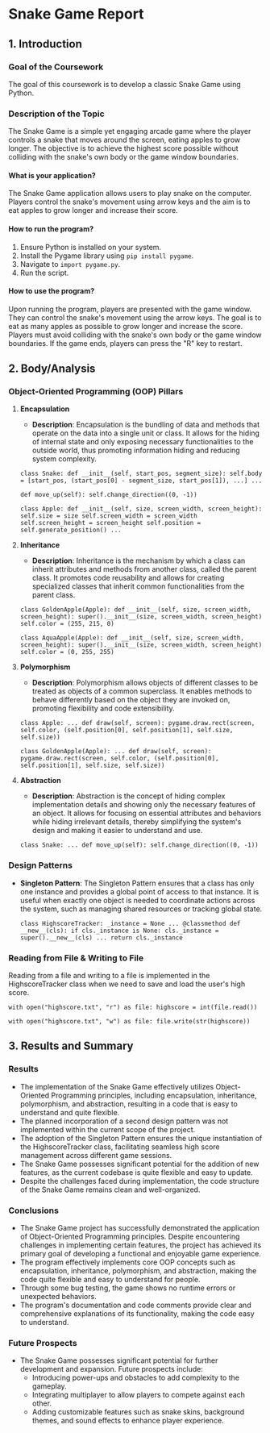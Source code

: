 # Snake Game Report

## 1. Introduction

### Goal of the Coursework

The goal of this coursework is to develop a classic Snake Game using Python.

### Description of the Topic

The Snake Game is a simple yet engaging arcade game where the player controls a snake that moves around the screen, eating apples to grow longer. The objective is to achieve the highest score possible without colliding with the snake's own body or the game window boundaries.

#### What is your application?

The Snake Game application allows users to play snake on the computer. Players control the snake's movement using arrow keys and the aim is to eat apples to grow longer and increase their score.

#### How to run the program?

1. Ensure Python is installed on your system.
2. Install the Pygame library using `pip install pygame`.
3. Navigate to `import pygame.py`.
4. Run the script.

#### How to use the program?

Upon running the program, players are presented with the game window. They can control the snake's movement using the arrow keys. The goal is to eat as many apples as possible to grow longer and increase the score. Players must avoid colliding with the snake's own body or the game window boundaries. If the game ends, players can press the "R" key to restart.

## 2. Body/Analysis

### Object-Oriented Programming (OOP) Pillars

1. **Encapsulation**

   - **Description**: Encapsulation is the bundling of data and methods that operate on the data into a single unit or class. It allows for the hiding of internal state and only exposing necessary functionalities to the outside world, thus promoting information hiding and reducing system complexity.
  
    `class Snake:
    def __init__(self, start_pos, segment_size):
        self.body = [start_pos, (start_pos[0] - segment_size, start_pos[1]), ...]
        ...`
    
    `def move_up(self):
        self.change_direction((0, -1))`

    `class Apple:
    def __init__(self, size, screen_width, screen_height):
        self.size = size
        self.screen_width = screen_width
        self.screen_height = screen_height
        self.position = self.generate_position()
        ...`

2. **Inheritance**

   - **Description**: Inheritance is the mechanism by which a class can inherit attributes and methods from another class, called the parent class. It promotes code reusability and allows for creating specialized classes that inherit common functionalities from the parent class.
     
    `class GoldenApple(Apple):
    def __init__(self, size, screen_width, screen_height):
        super().__init__(size, screen_width, screen_height)
        self.color = (255, 215, 0)`

    `class AquaApple(Apple):
    def __init__(self, size, screen_width, screen_height):
        super().__init__(size, screen_width, screen_height)
        self.color = (0, 255, 255)`

3. **Polymorphism**

   - **Description**: Polymorphism allows objects of different classes to be treated as objects of a common superclass. It enables methods to behave differently based on the object they are invoked on, promoting flexibility and code extensibility.
  
    `class Apple:
    ...
    def draw(self, screen):
        pygame.draw.rect(screen, self.color, (self.position[0], self.position[1], self.size, self.size))`

    `class GoldenApple(Apple):
    ...
    def draw(self, screen):
        pygame.draw.rect(screen, self.color, (self.position[0], self.position[1], self.size, self.size))`

4. **Abstraction**

   - **Description**: Abstraction is the concept of hiding complex implementation details and showing only the necessary features of an object. It allows for focusing on essential attributes and behaviors while hiding irrelevant details, thereby simplifying the system's design and making it easier to understand and use.
  
   `class Snake:
    ...
    def move_up(self):
        self.change_direction((0, -1))`

### Design Patterns

- **Singleton Pattern**: The Singleton Pattern ensures that a class has only one instance and provides a global point of access to that instance. It is useful when exactly one object is needed to coordinate actions across the system, such as managing shared resources or tracking global state.

   `class HighscoreTracker:
    _instance = None
    ...
    @classmethod
    def __new__(cls):
        if cls._instance is None:
            cls._instance = super().__new__(cls)
            ...
        return cls._instance`

### Reading from File & Writing to File

Reading from a file and writing to a file is implemented in the HighscoreTracker class when we need to save and load the user's high score.

`with open("highscore.txt", "r") as file:
    highscore = int(file.read())`

`with open("highscore.txt", "w") as file:
    file.write(str(highscore))`

## 3. Results and Summary

### Results

- The implementation of the Snake Game effectively utilizes Object-Oriented Programming principles, including encapsulation, inheritance, polymorphism, and abstraction, resulting in a code that is easy to understand and quite flexible.
- The planned incorporation of a second design pattern was not implemented within the current scope of the project.
- The adoption of the Singleton Pattern ensures the unique instantiation of the HighscoreTracker class, facilitating seamless high score management across different game sessions.
- The Snake Game possesses significant potential for the addition of new features, as the current codebase is quite flexible and easy to update.
- Despite the challenges faced during implementation, the code structure of the Snake Game remains clean and well-organized.

### Conclusions

- The Snake Game project has successfully demonstrated the application of Object-Oriented Programming principles. Despite encountering challenges in implementing certain features, the project has achieved its primary goal of developing a functional and enjoyable game experience.
- The program effectively implements core OOP concepts such as encapsulation, inheritance, polymorphism, and abstraction, making the code quite flexible and easy to understand for people.
- Through some bug testing, the game shows no runtime errors or unexpected behaviors.
- The program's documentation and code comments provide clear and comprehensive explanations of its functionality, making the code easy to understand.

### Future Prospects

- The Snake Game possesses significant potential for further development and expansion. Future prospects include:
  - Introducing power-ups and obstacles to add complexity to the gameplay.
  - Integrating multiplayer to allow players to compete against each other.
  - Adding customizable features such as snake skins, background themes, and sound effects to enhance player experience.
